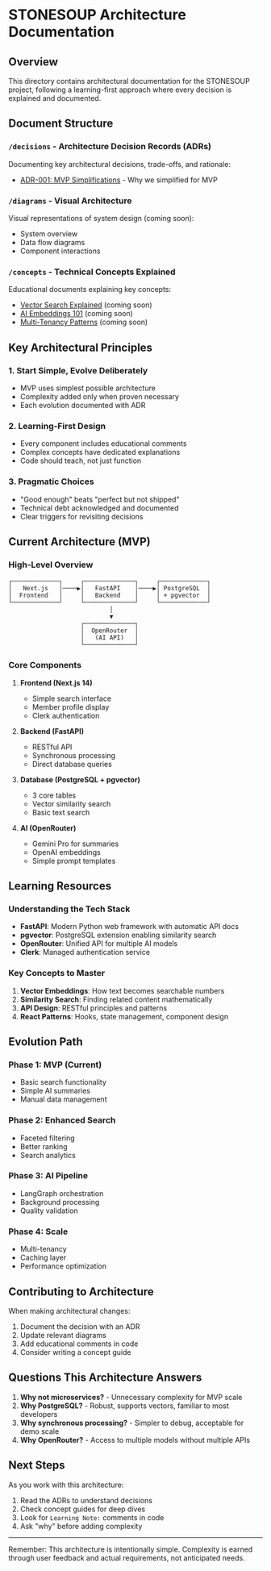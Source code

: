 # STONESOUP Architecture Documentation

## Overview

This directory contains architectural documentation for the STONESOUP project, following a learning-first approach where every decision is explained and documented.

## Document Structure

### `/decisions` - Architecture Decision Records (ADRs)
Documenting key architectural decisions, trade-offs, and rationale:
- [ADR-001: MVP Simplifications](decisions/ADR-001-mvp-simplifications.md) - Why we simplified for MVP

### `/diagrams` - Visual Architecture
Visual representations of system design (coming soon):
- System overview
- Data flow diagrams  
- Component interactions

### `/concepts` - Technical Concepts Explained
Educational documents explaining key concepts:
- [Vector Search Explained](concepts/vector-search.md) (coming soon)
- [AI Embeddings 101](concepts/embeddings-101.md) (coming soon)
- [Multi-Tenancy Patterns](concepts/multi-tenancy.md) (coming soon)

## Key Architectural Principles

### 1. Start Simple, Evolve Deliberately
- MVP uses simplest possible architecture
- Complexity added only when proven necessary
- Each evolution documented with ADR

### 2. Learning-First Design
- Every component includes educational comments
- Complex concepts have dedicated explanations
- Code should teach, not just function

### 3. Pragmatic Choices
- "Good enough" beats "perfect but not shipped"
- Technical debt acknowledged and documented
- Clear triggers for revisiting decisions

## Current Architecture (MVP)

### High-Level Overview
```
┌─────────────┐     ┌──────────────┐     ┌─────────────┐
│   Next.js   │────▶│   FastAPI    │────▶│ PostgreSQL  │
│  Frontend   │     │   Backend    │     │ + pgvector  │
└─────────────┘     └──────────────┘     └─────────────┘
                            │
                            ▼
                    ┌──────────────┐
                    │  OpenRouter  │
                    │   (AI API)   │
                    └──────────────┘
```

### Core Components

1. **Frontend (Next.js 14)**
   - Simple search interface
   - Member profile display
   - Clerk authentication

2. **Backend (FastAPI)**
   - RESTful API
   - Synchronous processing
   - Direct database queries

3. **Database (PostgreSQL + pgvector)**
   - 3 core tables
   - Vector similarity search
   - Basic text search

4. **AI (OpenRouter)**
   - Gemini Pro for summaries
   - OpenAI embeddings
   - Simple prompt templates

## Learning Resources

### Understanding the Tech Stack
- **FastAPI**: Modern Python web framework with automatic API docs
- **pgvector**: PostgreSQL extension enabling similarity search
- **OpenRouter**: Unified API for multiple AI models
- **Clerk**: Managed authentication service

### Key Concepts to Master
1. **Vector Embeddings**: How text becomes searchable numbers
2. **Similarity Search**: Finding related content mathematically
3. **API Design**: RESTful principles and patterns
4. **React Patterns**: Hooks, state management, component design

## Evolution Path

### Phase 1: MVP (Current)
- Basic search functionality
- Simple AI summaries
- Manual data management

### Phase 2: Enhanced Search
- Faceted filtering
- Better ranking
- Search analytics

### Phase 3: AI Pipeline
- LangGraph orchestration
- Background processing
- Quality validation

### Phase 4: Scale
- Multi-tenancy
- Caching layer
- Performance optimization

## Contributing to Architecture

When making architectural changes:
1. Document the decision with an ADR
2. Update relevant diagrams
3. Add educational comments in code
4. Consider writing a concept guide

## Questions This Architecture Answers

1. **Why not microservices?** - Unnecessary complexity for MVP scale
2. **Why PostgreSQL?** - Robust, supports vectors, familiar to most developers
3. **Why synchronous processing?** - Simpler to debug, acceptable for demo scale
4. **Why OpenRouter?** - Access to multiple models without multiple APIs

## Next Steps

As you work with this architecture:
1. Read the ADRs to understand decisions
2. Check concept guides for deep dives
3. Look for `Learning Note:` comments in code
4. Ask "why" before adding complexity

---

Remember: This architecture is intentionally simple. Complexity is earned through user feedback and actual requirements, not anticipated needs.